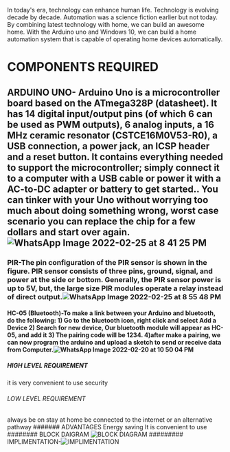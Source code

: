 
In today's era, technology can enhance human life. Technology is evolving decade by decade. Automation was a science fiction earlier but not today. By combining latest technology with home, we can build an awesome home. With the Arduino uno and Windows 10, we can build a home automation system that is capable of operating home devices automatically.
# COMPONENTS REQUIRED
## ARDUINO UNO- Arduino Uno is a microcontroller board based on the ATmega328P (datasheet). It has 14 digital input/output pins (of which 6 can be used as PWM outputs), 6 analog inputs, a 16 MHz ceramic resonator (CSTCE16M0V53-R0), a USB connection, a power jack, an ICSP header and a reset button. It contains everything needed to support the microcontroller; simply connect it to a computer with a USB cable or power it with a AC-to-DC adapter or battery to get started.. You can tinker with your Uno without worrying too much about doing something wrong, worst case scenario you can replace the chip for a few dollars and start over again.![WhatsApp Image 2022-02-25 at 8 41 25 PM](https://user-images.githubusercontent.com/98831387/155890530-5a0844fe-9239-4cca-b9ce-9cfb92f09f83.jpeg)

### PIR-The pin configuration of the PIR sensor is shown in the figure. PIR sensor consists of three pins, ground, signal, and power at the side or bottom. Generally, the PIR sensor power is up to 5V, but, the large size PIR modules operate a relay instead of direct output.![WhatsApp Image 2022-02-25 at 8 55 48 PM](https://user-images.githubusercontent.com/98831387/155890355-d5619421-ba2b-42fb-8753-55d018eb37aa.jpeg)

#### HC-05 (Bluetooth)-To make a link between your Arduino and bluetooth, do the following: 1) Go to the bluetooth icon, right click and select Add a Device 2) Search for new device, Our bluetooth module will appear as HC-05, and add it 3) The pairing code will be 1234. 4)after make a pairing, we can now program the arduino and upload a sketch to send or receive data from Computer.![WhatsApp Image 2022-02-20 at 10 50 04 PM](https://user-images.githubusercontent.com/98831387/154855490-a9da393b-e0ee-4791-8782-0b1a398cffc5.jpeg)

##### HIGH LEVEL REQUIREMENT
it is very convenient to use
security


###### LOW LEVEL REQUIREMENT
always be on
stay at home
be connected to the internet or an alternative pathway
####### ADVANTAGES
Energy saving
It is convenient to use
######## BLOCK DAIGRAM
![BLOCK DIAGRAM](https://user-images.githubusercontent.com/98831387/155890606-bda7e099-1093-454c-99c4-c39101e419e7.jpeg)
######### IMPLIMENTATION-![IMPLIMENTATION](https://user-images.githubusercontent.com/98831387/155890626-1ed734c2-6421-499a-b011-91f616e162fe.jpeg)
